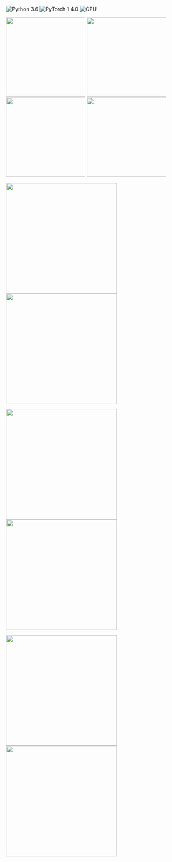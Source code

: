 ![Python 3.6](https://img.shields.io/badge/Python-3.6-red.svg)
![PyTorch 1.4.0](https://img.shields.io/badge/PyTorch-1.4.0-green.svg)
![CPU](https://img.shields.io/badge/CPU-blue.svg)

<img src="https://github.com/nhduong/adaptive_face_distortion_correction/raw/master/images/com/002.jpg" width="215"/> <img src="https://github.com/nhduong/adaptive_face_distortion_correction/raw/master/images/other_com/002_1.jpg" width="215"/> <img src="https://github.com/nhduong/adaptive_face_distortion_correction/raw/master/images/other_com/002_2.jpg" width="215"/> <img src="https://github.com/nhduong/adaptive_face_distortion_correction/raw/master/images/outs_com/002_ours.jpg" width="215"/>
    
<img src="https://github.com/nhduong/adaptive_face_distortion_correction/raw/master/2.gif" width="300"/> <img src="https://github.com/nhduong/adaptive_face_distortion_correction/raw/master/2_local.gif" width="300"/>    

<img src="https://github.com/nhduong/adaptive_face_distortion_correction/raw/master/3.gif" width="300"/> <img src="https://github.com/nhduong/adaptive_face_distortion_correction/raw/master/3_local.gif" width="300"/>    

<img src="https://github.com/nhduong/adaptive_face_distortion_correction/raw/master/4.gif" width="300"/> <img src="https://github.com/nhduong/adaptive_face_distortion_correction/raw/master/4_local.gif" width="300"/>    
